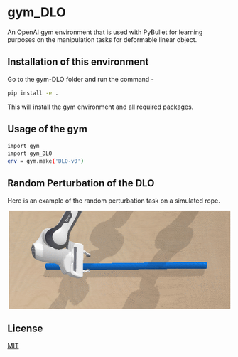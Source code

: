 # gym_DLO
An OpenAI gym environment that is used with PyBullet for learning purposes on the manipulation tasks for deformable linear object.

## Installation of this environment
Go to the gym-DLO folder and run the command -

```bash
pip install -e .
```

This will install the gym environment and all required packages.

## Usage of the gym
```bash
import gym
import gym_DLO
env = gym.make('DLO-v0')
```

## Random Perturbation of the DLO
Here is an example of the random perturbation task on a simulated rope.
<p align="center">
  <img src=https://github.com/rymonyu/gym_DLO/blob/master/Animations/perturb.gif />
</p>

## License
[MIT](https://choosealicense.com/licenses/mit/)

